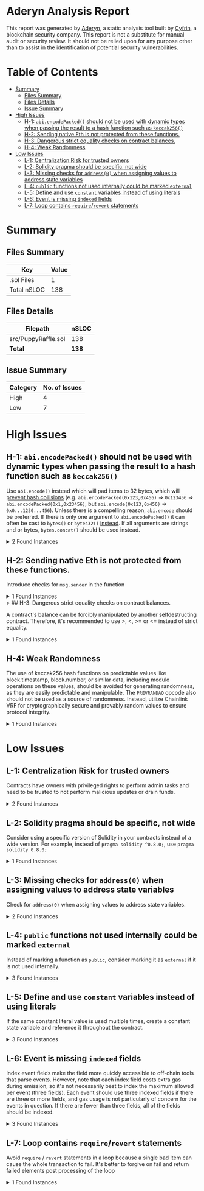 # Aderyn Analysis Report

This report was generated by [Aderyn](https://github.com/Cyfrin/aderyn), a static analysis tool built by [Cyfrin](https://cyfrin.io), a blockchain security company. This report is not a substitute for manual audit or security review. It should not be relied upon for any purpose other than to assist in the identification of potential security vulnerabilities.

# Table of Contents

- [Summary](#summary)
  - [Files Summary](#files-summary)
  - [Files Details](#files-details)
  - [Issue Summary](#issue-summary)
- [High Issues](#high-issues)
  - [H-1: `abi.encodePacked()` should not be used with dynamic types when passing the result to a hash function such as `keccak256()`](#h-1-abiencodepacked-should-not-be-used-with-dynamic-types-when-passing-the-result-to-a-hash-function-such-as-keccak256)
  - [H-2: Sending native Eth is not protected from these functions.](#h-2-sending-native-eth-is-not-protected-from-these-functions)
  - [H-3: Dangerous strict equality checks on contract balances.](#h-3-dangerous-strict-equality-checks-on-contract-balances)
  - [H-4: Weak Randomness](#h-4-weak-randomness)
- [Low Issues](#low-issues)
  - [L-1: Centralization Risk for trusted owners](#l-1-centralization-risk-for-trusted-owners)
  - [L-2: Solidity pragma should be specific, not wide](#l-2-solidity-pragma-should-be-specific-not-wide)
  - [L-3: Missing checks for `address(0)` when assigning values to address state variables](#l-3-missing-checks-for-address0-when-assigning-values-to-address-state-variables)
  - [L-4: `public` functions not used internally could be marked `external`](#l-4-public-functions-not-used-internally-could-be-marked-external)
  - [L-5: Define and use `constant` variables instead of using literals](#l-5-define-and-use-constant-variables-instead-of-using-literals)
  - [L-6: Event is missing `indexed` fields](#l-6-event-is-missing-indexed-fields)
  - [L-7: Loop contains `require`/`revert` statements](#l-7-loop-contains-requirerevert-statements)

# Summary

## Files Summary

| Key         | Value |
| ----------- | ----- |
| .sol Files  | 1     |
| Total nSLOC | 138   |

## Files Details

| Filepath            | nSLOC   |
| ------------------- | ------- |
| src/PuppyRaffle.sol | 138     |
| **Total**           | **138** |

## Issue Summary

| Category | No. of Issues |
| -------- | ------------- |
| High     | 4             |
| Low      | 7             |

# High Issues

## H-1: `abi.encodePacked()` should not be used with dynamic types when passing the result to a hash function such as `keccak256()`

Use `abi.encode()` instead which will pad items to 32 bytes, which will [prevent hash collisions](https://docs.soliditylang.org/en/v0.8.13/abi-spec.html#non-standard-packed-mode) (e.g. `abi.encodePacked(0x123,0x456)` => `0x123456` => `abi.encodePacked(0x1,0x23456)`, but `abi.encode(0x123,0x456)` => `0x0...1230...456`). Unless there is a compelling reason, `abi.encode` should be preferred. If there is only one argument to `abi.encodePacked()` it can often be cast to `bytes()` or `bytes32()` [instead](https://ethereum.stackexchange.com/questions/30912/how-to-compare-strings-in-solidity#answer-82739).
If all arguments are strings and or bytes, `bytes.concat()` should be used instead.

<details><summary>2 Found Instances</summary>
f

- Found in src/PuppyRaffle.sol [Line: 246](src/PuppyRaffle.sol#L246)

  ```solidity
              abi.encodePacked(
  ```

- Found in src/PuppyRaffle.sol [Line: 250](src/PuppyRaffle.sol#L250)

  ```solidity
                          abi.encodePacked(
  ```

<</details>

## H-2: Sending native Eth is not protected from these functions.

Introduce checks for `msg.sender` in the function

<details><summary>1 Found Instances</summary>

- Found in src/PuppyRaffle.sol [Line: 198](src/PuppyRaffle.sol#L198)

  ```solidity
      function withdrawFees() external {
  ```

</details>
>
## H-3: Dangerous strict equality checks on contract balances.

A contract's balance can be forcibly manipulated by another selfdestructing contract. Therefore, it's recommended to use >, <, >= or <= instead of strict equality.

<details><summary>1 Found Instances</summary>

- Found in src/PuppyRaffle.sol [Line: 201](src/PuppyRaffle.sol#L201)

  ```solidity
          require(address(this).balance == uint256(totalFees), "PuppyRaffle: There are currently players active!");
  ```

</details>

## H-4: Weak Randomness

The use of keccak256 hash functions on predictable values like block.timestamp, block.number, or similar data, including modulo operations on these values, should be avoided for generating randomness, as they are easily predictable and manipulable. The `PREVRANDAO` opcode also should not be used as a source of randomness. Instead, utilize Chainlink VRF for cryptographically secure and provably random values to ensure protocol integrity.

<details><summary>1 Found Instances</summary>

- Found in src/PuppyRaffle.sol [Line: 151](src/PuppyRaffle.sol#L151)

  ```solidity
              uint256(keccak256(abi.encodePacked(msg.sender, block.timestamp, block.difficulty))) % players.length;
  ```

</details>

# Low Issues

## L-1: Centralization Risk for trusted owners

Contracts have owners with privileged rights to perform admin tasks and need to be trusted to not perform malicious updates or drain funds.

<details><summary>2 Found Instances</summary>

- Found in src/PuppyRaffle.sol [Line: 20](src/PuppyRaffle.sol#L20)

  ```solidity
  contract PuppyRaffle is ERC721, Ownable {
  ```

- Found in src/PuppyRaffle.sol [Line: 211](src/PuppyRaffle.sol#L211)

  ```solidity
      function changeFeeAddress(address newFeeAddress) external onlyOwner {
  ```

</details>

## L-2: Solidity pragma should be specific, not wide

Consider using a specific version of Solidity in your contracts instead of a wide version. For example, instead of `pragma solidity ^0.8.0;`, use `pragma solidity 0.8.0;`

<details><summary>1 Found Instances</summary>

- Found in src/PuppyRaffle.sol [Line: 2](src/PuppyRaffle.sol#L2)

  ```solidity
  pragma solidity ^0.7.6;
  ```

</details>

## L-3: Missing checks for `address(0)` when assigning values to address state variables

Check for `address(0)` when assigning values to address state variables.

<details><summary>2 Found Instances</summary>

- Found in src/PuppyRaffle.sol [Line: 70](src/PuppyRaffle.sol#L70)

  ```solidity
          feeAddress = _feeAddress;
  ```

- Found in src/PuppyRaffle.sol [Line: 212](src/PuppyRaffle.sol#L212)

  ```solidity
          feeAddress = newFeeAddress;
  ```

</details>

## L-4: `public` functions not used internally could be marked `external`

Instead of marking a function as `public`, consider marking it as `external` if it is not used internally.

<details><summary>3 Found Instances</summary>

- Found in src/PuppyRaffle.sol [Line: 87](src/PuppyRaffle.sol#L87)

  ```solidity
      function enterRaffle(address[] memory newPlayers) public payable {
  ```

- Found in src/PuppyRaffle.sol [Line: 107](src/PuppyRaffle.sol#L107)

  ```solidity
      function refund(uint256 playerIndex) public {
  ```

- Found in src/PuppyRaffle.sol [Line: 238](src/PuppyRaffle.sol#L238)

  ```solidity
      function tokenURI(uint256 tokenId) public view virtual override returns (string memory) {
  ```

</details>

## L-5: Define and use `constant` variables instead of using literals

If the same constant literal value is used multiple times, create a constant state variable and reference it throughout the contract.

<details><summary>3 Found Instances</summary>

- Found in src/PuppyRaffle.sol [Line: 161](src/PuppyRaffle.sol#L161)

  ```solidity
          uint256 prizePool = (totalAmountCollected * 80) / 100;
  ```

- Found in src/PuppyRaffle.sol [Line: 162](src/PuppyRaffle.sol#L162)

  ```solidity
          uint256 fee = (totalAmountCollected * 20) / 100;
  ```

- Found in src/PuppyRaffle.sol [Line: 178](src/PuppyRaffle.sol#L178)

  ```solidity
          uint256 rarity = uint256(keccak256(abi.encodePacked(msg.sender, block.difficulty))) % 100;
  ```

</details>

## L-6: Event is missing `indexed` fields

Index event fields make the field more quickly accessible to off-chain tools that parse events. However, note that each index field costs extra gas during emission, so it's not necessarily best to index the maximum allowed per event (three fields). Each event should use three indexed fields if there are three or more fields, and gas usage is not particularly of concern for the events in question. If there are fewer than three fields, all of the fields should be indexed.

<details><summary>3 Found Instances</summary>

- Found in src/PuppyRaffle.sol [Line: 59](src/PuppyRaffle.sol#L59)

  ```solidity
      event RaffleEnter(address[] newPlayers);
  ```

- Found in src/PuppyRaffle.sol [Line: 60](src/PuppyRaffle.sol#L60)

  ```solidity
      event RaffleRefunded(address player);
  ```

- Found in src/PuppyRaffle.sol [Line: 61](src/PuppyRaffle.sol#L61)

  ```solidity
      event FeeAddressChanged(address newFeeAddress);
  ```

</details>

## L-7: Loop contains `require`/`revert` statements

Avoid `require` / `revert` statements in a loop because a single bad item can cause the whole transaction to fail. It's better to forgive on fail and return failed elements post processing of the loop

<details><summary>1 Found Instances</summary>

- Found in src/PuppyRaffle.sol [Line: 97](src/PuppyRaffle.sol#L97)

  ```solidity
              for (uint256 j = i + 1; j < players.length; j++) {
  ```

</details>
